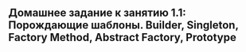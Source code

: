  ## Домашнее задание к занятию 1.1: Порождающие шаблоны. Builder, Singleton, Factory Method, Abstract Factory, Prototype
